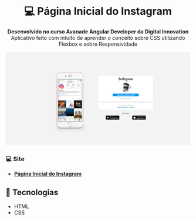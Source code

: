 <h1 align="center">💻 Página Inicial do Instagram</h1>
<p align="center">
  <strong>Desenvolvido no curso Avanade Angular Developer da Digital Innovation</strong>
  <br>
  <span>Aplicativo feito com intuito de aprender o conceito sobre CSS utilizando Flexbox e sobre Responsividade</span>
</p>

<p align="center">
  <img src="img/home.jpeg" alt="">
</p>


### 💻 Site 

- <strong>[Página Inicial do Instagram](https://page-login-instagram.netlify.app/)</strong>

## 🚀 Tecnologias

- HTML
- CSS
